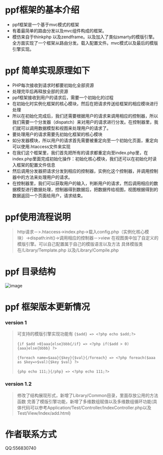 # ppf框架的基本介绍

- ppf框架是一个基于mvc模式的框架
- 有着最简单的路由分发以及mvc组件构成的框架。
- 模仿来自于thinkphp 以及zendframe。以及加入了类似smarty的模版引擎。全方面实现了一个框架从路由分发。载入配置文件。mvc模式以及最后的模版引擎实现。

# ppf 简单实现原理如下

- PHP每次接收到请求时都要初始化全部资源
- 处理完毕后再释放全部的资源
- ppf框架接收到用户的请求后，需要一个初始化的过程
- 在初始化时实例化框架的核心模块，然后在把请求传送给框架的相应模块进行处理
- 所以在初始化完成后，我们还需要根据用户的请求来调用相应的控制器，所以我们需要一个分发器（dispatch）来对用户的请求进行分发。在控制器里，我们就可以调用数据模型和视图来处理用户的请求了。
- 要处理用户的请求需要先初始化框架的核心模块
- 如分发器模块，所以用户的请求首先需要被重定向至一个初始化页面，重定向可以使用.htaccess文件来实现
- 在我们这个框架里，我们首先把所有的请求都重定向至index.php里，在index.php里面完成初始化操作：初始化核心模块，我们还可以在初始化时读入框架的配置文件信息
- 然后调用分发器把请求分发到相应的控制器，实例化这个控制器，并调用控制器中的方法来处理用户的请求。
- 在控制器里，我们可以获取用户的输入，判断用户的请求，然后调用相应的数据模型进行数据处理，控制器得到数据后，把数据传给视图，视图根据得到的数据返回一个页面给用户，请求结束。

# ppf使用流程说明

> http请求－>.htaccess->index.php->载入config.php（实例化核心模块）->dispath:init()->调用相应的控制器－>view
> 在视图类中加了自定义的模版引擎。可以自己配置属于自己的模版语言以及方法
> 具体模版类在/Library/Template.php 以及/Library/Compile.php

# ppf 目录结构

 ![image](https://github.com/taweisuode/ppf/blob/master/Public/Image/ppf_menu.png)

# ppf 框架版本更新情况

### version 1
>  可支持的模版引擎实现功能有
```{$add} => <?php echo $add;?>```<br>   
```{if $add >0}aaa{else}bbb{/if} => <?php if($add > 0){aaa}else{bbbb} ?>```<br>  
```{foreach name=$aaa}{$key}{$val}{/foreach} => <?php foreach($aaa as $key=>$val){$key $val} ?>```<br>  
```{php echo 111;}{/php} => <?php echo 111;?>```<br>  
### version 1.2
> 修改了结构展现形式，新增了Library/Common目录，里面存放公用的方法函数
> 完善了模版引擎功能，新增了多维数组赋值以及多维数组循环功能(具体代码可以参考Application/Test/Controller/IndexController.php以及Test/View/Index/add.html)

# 作者联系方式

QQ:556830740
